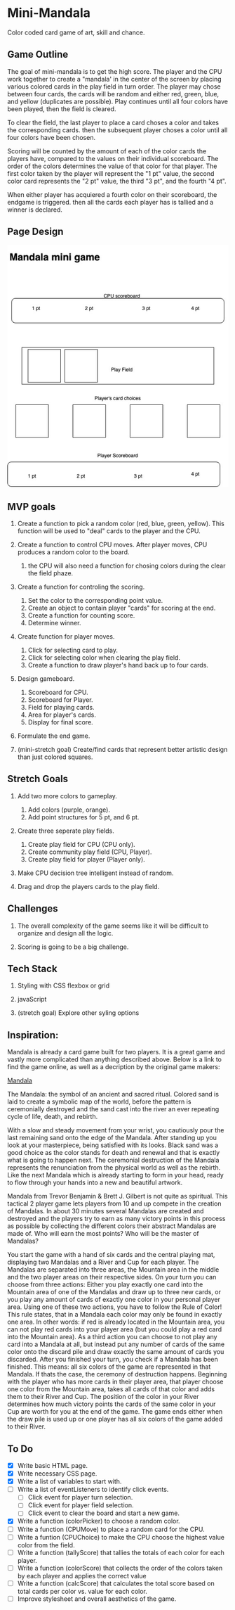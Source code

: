 # __Mini-Mandala__

Color coded card game of art, skill and chance.

## __Game Outline__

The goal of mini-mandala is to get the high score. The player and the CPU work together to create a "mandala' in the center of the screen by placing various colored cards in the play field in turn order. The player may chose between four cards, the cards will be random and either red, green, blue, and yellow (duplicates are possible). Play continues until all four colors have been played, then the field is cleared.

To clear the field, the last player to place a card choses a color and takes the corresponding cards. then the subsequent player choses a color until all four colors have been chosen.

Scoring will be counted by the amount of each of the color cards the players have, compared to the values on their individual scoreboard. The order of the colors determines the value of that color for that player. The first color taken by the player will represent the "1 pt" value, the second color card represents the "2 pt" value, the third "3 pt", and the fourth "4 pt".

When either player has acquiered a fourth color on their scoreboard, the endgame is triggered. then all the cards each player has is tallied and a winner is declared.

## __Page Design__

![Page Design](E95764FB-362B-4234-B1B6-36CA8A0B5886.jpeg)


## __MVP goals__

1. Create a function to pick a random color (red, blue, green, yellow). This function will be used to "deal" cards to the player and the CPU.

2. Create a function to control CPU moves. After player moves, CPU produces a random color to the board.
    1. the CPU will also need a function for chosing colors during the clear the field phaze.

3. Create a function for controling the scoring.
    1. Set the color to the corresponding point value.
    2. Create an object to contain player "cards" for scoring at the end.
    3. Create a function for counting score.
    4. Determine winner.

4. Create function for player moves.
    1. Click for selecting card to play.
    2. Click for selecting color when clearing the play field.
    3. Create a function to draw player's hand back up to four cards.

5. Design gameboard.
    1. Scoreboard for CPU.
    2. Scoreboard for Player.
    3. Field for playing cards.
    4. Area for player's cards.
    5. Display for final score.

6. Formulate the end game.

7. (mini-stretch goal) Create/find cards that represent better artistic design than just colored squares.

## __Stretch Goals__

1. Add two more colors to gameplay.
    1. Add colors (purple, orange).
    2. Add point structures for 5 pt, and 6 pt.

2. Create three seperate play fields. 
    1. Create play field for CPU (CPU only).
    2. Create community play field (CPU, Player).
    3. Create play field for player (Player only).

3. Make CPU decision tree intelligent instead of random.

4. Drag and drop the players cards to the play field.

## __Challenges__

1. The overall complexity of the game seems like it will be difficult to organize and design all the logic.

2. Scoring is going to be a big challenge.

## __Tech Stack__

1. Styling with CSS flexbox or grid

2. javaScript

3. (stretch goal) Explore other syling options

## Inspiration:

Mandala is already a card game built for two players. It is a great game and vastly more complicated than anything described above. Below is a link to find the game online, as well as a decription by the original game makers:

[Mandala](https://lookout-spiele.de/en/games/mandala.html)

The Mandala: the symbol of an ancient and sacred ritual. Colored sand is laid to create a symbolic map of the world, before the pattern is ceremonially destroyed and the sand cast into the river an ever repeating cycle of life, death, and rebirth.

With a slow and steady movement from your wrist, you cautiously pour the last remaining sand onto the edge of the Mandala. After standing up you look at your masterpiece, being satisfied with its looks. Black sand was a good choice as the color stands for death and renewal and that is exactly what is going to happen next. The ceremonial destruction of the Mandala represents the renunciation from the physical world as well as the rebirth. Like the next Mandala which is already starting to form in your head, ready to flow through your hands into a new and beautiful artwork.

Mandala from Trevor Benjamin & Brett J. Gilbert is not quite as spiritual. This tactical 2 player game lets players from 10 and up compete in the creation of Mandalas. In about 30 minutes several Mandalas are created and destroyed and the players try to earn as many victory points in this process as possible by collecting the different colors their abstract Mandalas are made of. Who will earn the most points? Who will be the master of Mandalas?

You start the game with a hand of six cards and the central playing mat, displaying two Mandalas and a River and Cup for each player. The Mandalas are separated into three areas, the Mountain area in the middle and the two player areas on their respective sides. On your turn you can choose from three actions: Either you play exactly one card into the Mountain area of one of the Mandalas and draw up to three new cards, or you play any amount of cards of exactly one color in your personal player area. Using one of these two actions, you have to follow the Rule of Color! This rule states, that in a Mandala each color may only be found in exactly one area. In other words: if red is already located in the Mountain area, you can not play red cards into your player area (but you could play a red card into the Mountain area). As a third action you can choose to not play any card into a Mandala at all, but instead put any number of cards of the same color onto the discard pile and draw exactly the same amount of cards you discarded. After you finished your turn, you check if a Mandala has been finished. This means: all six colors of the game are represented in that Mandala. If thats the case, the ceremony of destruction happens. Beginning with the player who has more cards in their player area, that player choose one color from the Mountain area, takes all cards of that color and adds them to their River and Cup. The position of the color in your River determines how much victory points the cards of the same color in your Cup are worth for you at the end of the game. The game ends either when the draw pile is used up or one player has all six colors of the game added to their River.


## __To Do__

- [X] Write basic HTML page.
- [X] Write necessary CSS page.
- [X] Write a list of variables to start with.
- [ ] Write a list of eventListeners to identify click events.
    - [ ] Click event for player turn selection.
    - [ ] Click event for player field selection.
    - [ ] Click event to clear the board and start a new game.
- [X] Write a function (colorPicker) to choose a random color.
- [ ] Write a function (CPUMove) to place a random card for the CPU.
- [ ] Write a funtion (CPUChoice) to make the CPU choose the highest value color from the field.
- [ ] Write a function (tallyScore) that tallies the totals of each color for each player.
- [ ] Write a function (colorScore) that collects the order of the colors taken by each player and applies the correct value
- [ ] Write a function (calcScore) that calculates the total score based on total cards per color vs. value for each color.
- [ ] Improve stylesheet and overall aesthetics of the game.